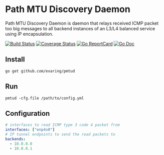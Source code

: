 # Path MTU Discovery Daemon

Path MTU Discovery Daemon is daemon that relays received ICMP packet too big messages to all backend instances of an L3/L4 balanced service using IP encapsulation.

[![Build Status](https://travis-ci.com/exaring/pmtud.svg?branch=master)](https://travis-ci.com/exaring/pmtud)
[![Coverage Status](https://coveralls.io/repos/exaring/pmtud/badge.svg?branch=master&service=github)](https://coveralls.io/github/exaring/pmtud?branch=master)
[![Go ReportCard](http://goreportcard.com/badge/exaring/pmtud)](http://goreportcard.com/report/exaring/pmtud)
[![Go Doc](https://godoc.org/github.com/exaring/pmtud?status.svg)](https://godoc.org/github.com/exaring/pmtud)

## Install

```go get github.com/exaring/pmtud```

## Run

```pmtud -cfg.file /path/to/config.yml```

## Configuration

```yaml
# interfaces to read ICMP type 3 code 4 packet from
interfaces: ["enp4s0"]
# IP tunnel endpoints to send the read packets to
backends:
  - 10.0.0.0
  - 10.0.0.1
```
